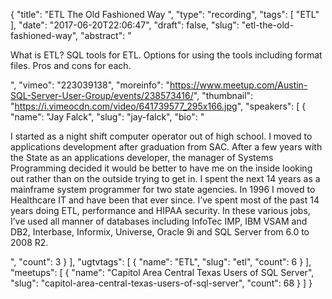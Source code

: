 {
  "title": "ETL The Old Fashioned Way ",
  "type": "recording",
  "tags": [
    "ETL"
  ],
  "date": "2017-06-20T22:06:47",
  "draft": false,
  "slug": "etl-the-old-fashioned-way",
  "abstract": "<p>What is ETL? SQL tools for ETL. Options for using the tools including format files. Pros and cons for each.</p>",
  "vimeo": "223039138",
  "moreinfo": "https://www.meetup.com/Austin-SQL-Server-User-Group/events/238573416/",
  "thumbnail": "https://i.vimeocdn.com/video/641739577_295x166.jpg",
  "speakers": [
    {
      "name": "Jay Falck",
      "slug": "jay-falck",
      "bio": "<p>I started as a night shift computer operator out of high school. I moved to applications development after graduation from SAC. After a few years with the State as an applications developer, the manager of Systems Programming decided it would be better to have me on the inside looking out rather than on the outside trying to get in. I spent the next 14 years as a mainframe system programmer for two state agencies. In 1996 I moved to Healthcare IT and have been that ever since. I’ve spent most of the past 14 years doing ETL, performance and HIPAA security. In these various jobs, I’ve used all manner of databases including InfoTec IMP, IBM VSAM and DB2, Interbase, Informix, Universe, Oracle 9i and SQL Server from 6.0 to 2008 R2.</p>",
      "count": 3
    }
  ],
  "ugtvtags": [
    {
      "name": "ETL",
      "slug": "etl",
      "count": 6
    }
  ],
  "meetups": [
    {
      "name": "Capitol Area Central Texas Users of SQL Server",
      "slug": "capitol-area-central-texas-users-of-sql-server",
      "count": 68
    }
  ]
}